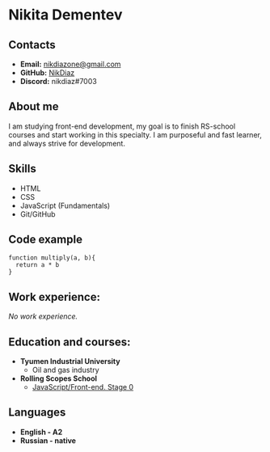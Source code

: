 # Nikita Dementev

## Contacts
  * **Email:** nikdiazone@gmail.com
  * **GitHub:** [NikDiaz](https://github.com/nikdiaz)
  * **Discord:** nikdiaz#7003

## About me
I am studying front-end development, my goal is to finish RS-school courses and start working in this specialty. 
I am purposeful and fast learner, and always strive for development.

## Skills
  * HTML
  * CSS
  * JavaScript (Fundamentals)
  * Git/GitHub

## Code example
```
function multiply(a, b){
  return a * b
}
```
## Work experience:
*No work experience.*

## Education and courses:
  * **Tyumen Industrial University**
    * Oil and gas industry
  * **Rolling Scopes School**
    * [JavaScript/Front-end. Stage 0](https://rs.school/js-stage0/)

## Languages
 * **English - A2**
 * **Russian - native**
